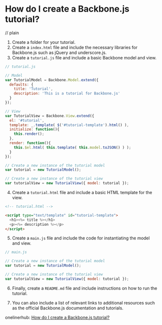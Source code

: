 # How do I create a Backbone.js tutorial?
// plain

1. Create a folder for your tutorial.
2. Create a `index.html` file and include the necessary libraries for Backbone.js such as jQuery and underscore.js.
3. Create a `tutorial.js` file and include a basic Backbone model and view.

```javascript
// tutorial.js

// Model
var TutorialModel = Backbone.Model.extend({
  defaults: {
    title: 'Tutorial',
    description: 'This is a tutorial for Backbone.js'
  }
});

// View
var TutorialView = Backbone.View.extend({
  el: '#tutorial',
  template: _.template( $('#tutorial-template').html() ),
  initialize: function(){
    this.render();
  },
  render: function(){
    this.$el.html( this.template( this.model.toJSON() ) );
  }
});

// Create a new instance of the tutorial model
var tutorial = new TutorialModel();

// Create a new instance of the tutorial view
var tutorialView = new TutorialView({ model: tutorial });
```

4. Create a `tutorial.html` file and include a basic HTML template for the view.

```html
<!-- tutorial.html -->

<script type="text/template" id="tutorial-template">
  <h1><%= title %></h1>
  <p><%= description %></p>
</script>
```

5. Create a `main.js` file and include the code for instantiating the model and view.

```javascript
// main.js

// Create a new instance of the tutorial model
var tutorial = new TutorialModel();

// Create a new instance of the tutorial view
var tutorialView = new TutorialView({ model: tutorial });
```

6. Finally, create a `README.md` file and include instructions on how to run the tutorial.

7. You can also include a list of relevant links to additional resources such as the official Backbone.js documentation and tutorials.

onelinerhub: [How do I create a Backbone.js tutorial?](https://onelinerhub.com/backbone.js/how-do-i-create-a-backbone-js-tutorial)